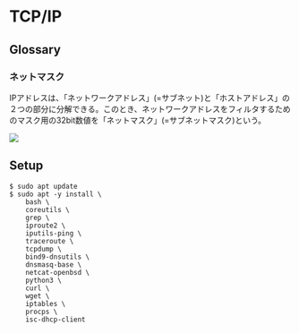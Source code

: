 # TCP/IP

## Glossary

### ネットマスク

IPアドレスは、「ネットワークアドレス」(=サブネット)と「ホストアドレス」の２つの部分に分解できる。このとき、ネットワークアドレスをフィルタするためのマスク用の32bit数値を「ネットマスク」(=サブネットマスク)という。

<img src="https://teltonika-networks.com/cdn/extras/18115/netmask-in-article-3-840xAuto.webp">

## Setup

```shell
$ sudo apt update
$ sudo apt -y install \
    bash \
    coreutils \
    grep \
    iproute2 \
    iputils-ping \
    traceroute \
    tcpdump \
    bind9-dnsutils \
    dnsmasq-base \
    netcat-openbsd \
    python3 \
    curl \
    wget \
    iptables \
    procps \
    isc-dhcp-client
```
